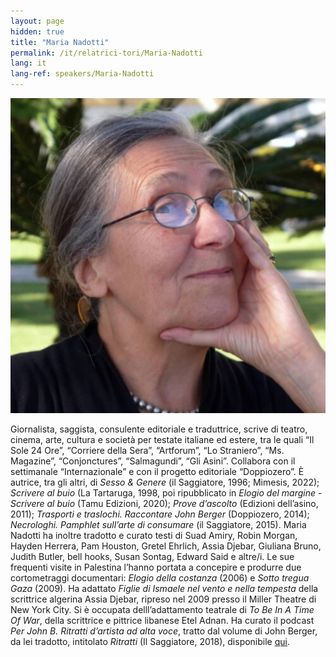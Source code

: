 ```yaml
---
layout: page
hidden: true
title: "Maria Nadotti"
permalink: /it/relatrici-tori/Maria-Nadotti
lang: it
lang-ref: speakers/Maria-Nadotti
---
```


![Maria Nadotti](/assets/speakers/Maria-Nadotti.jpg)

Giornalista, saggista, consulente editoriale e traduttrice, scrive di teatro, cinema, arte, cultura e società per testate italiane ed estere, tra le quali “Il Sole 24 Ore”, “Corriere della Sera”, “Artforum”, “Lo Straniero”, “Ms. Magazine”, “Conjonctures”, “Salmagundi”, “Gli Asini”. Collabora con il settimanale “Internazionale” e con il progetto editoriale “Doppiozero”. È autrice, tra gli altri, di _Sesso & Genere_ (il Saggiatore, 1996; Mimesis, 2022); _Scrivere al buio_ (La Tartaruga, 1998, poi ripubblicato in _Elogio del margine - Scrivere al buio_ (Tamu Edizioni, 2020); _Prove d’ascolto_ (Edizioni dell’asino, 2011); _Trasporti e traslochi. Raccontare John Berger_ (Doppiozero, 2014); _Necrologhi. Pamphlet sull’arte di consumare_ (il Saggiatore, 2015). Maria Nadotti ha inoltre tradotto e curato testi di Suad Amiry, Robin Morgan, Hayden Herrera, Pam Houston, Gretel Ehrlich, Assia Djebar, Giuliana Bruno, Judith Butler, bell hooks, Susan Sontag, Edward Said e altre/i. Le sue frequenti visite in Palestina l’hanno portata a concepire e produrre due cortometraggi documentari: _Elogio della costanza_ (2006) e _Sotto tregua Gaza_ (2009). Ha adattato _Figlie di Ismaele nel vento e nella tempesta_ della scrittrice algerina Assia Djebar, ripreso nel 2009 presso il Miller Theatre di New York City. Si è occupata delll’adattamento teatrale di _To Be In A Time Of War_, della scrittrice e pittrice libanese Etel Adnan. Ha curato il podcast _Per John B. Ritratti d’artista ad alta voce_, tratto dal volume di John Berger, da lei tradotto, intitolato _Ritratti_ (Il Saggiatore, 2018), disponibile [qui](https://www.oktafilm.it/podcast/). 
